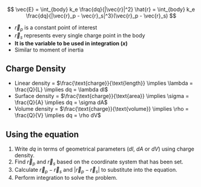 $$
\vec{E} = \int_{body} k_e \frac{dq}{|\vec{r}|^2} \hat{r} = \int_{body} k_e \frac{dq}{|\vec{r}_p - \vec{r}_s|^3}(\vec{r}_p - \vec{r}_s)
$$
- $\vec{r}_p$ is a constant point of interest
- $\vec{r}_s$ represents every single charge point in the body
- **It is the variable to be used in integration ($x$)**
- Similar to moment of inertia
## Charge Density
- Linear density = $\frac{\text{charge}}{\text{length}} \implies \lambda = \frac{Q}{L} \implies dq = \lambda dl$
- Surface density = $\frac{\text{charge}}{\text{area}} \implies \sigma = \frac{Q}{A} \implies dq = \sigma dA$
- Volume density = $\frac{\text{charge}}{\text{volume}} \implies \rho = \frac{Q}{V} \implies dq = \rho dV$
## Using the equation
1. Write $dq$ in terms of geometrical parameters ($dl$, $dA$ or $dV$) using charge density.
2. Find $\vec{r}_p$ and $\vec{r}_s$ based on the coordinate system that has been set.
3. Calculate $\vec{r}_p-\vec{r}_s$ and $|\vec{r}_p-\vec{r}_s|$ to substitute into the equation.
4. Perform integration to solve the problem.